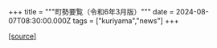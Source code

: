 +++
title = """町勢要覧（令和6年3月版）"""
date = 2024-08-07T08:30:00.000Z
tags = ["kuriyama","news"]
+++


[[source]](https://www.town.kuriyama.hokkaido.jp/soshiki/28/9234.html)
